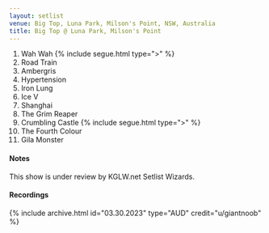 ```yaml
---
layout: setlist
venue: Big Top, Luna Park, Milson's Point, NSW, Australia
title: Big Top @ Luna Park, Milson's Point
---
```


1. Wah Wah
   {% include segue.html type=">" %}
2. Road Train
3. Ambergris
4. Hypertension
5. Iron Lung
6. Ice V
7. Shanghai
8. The Grim Reaper
9. Crumbling Castle
    {% include segue.html type=">" %}
10. The Fourth Colour
11. Gila Monster


<!--snippet-->

#### Notes
This show is under review by KGLW.net Setlist Wizards.

#### Recordings
{% include archive.html id="03.30.2023" type="AUD" credit="u/giantnoob" %}
